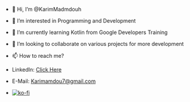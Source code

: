 - 👋 Hi, I’m @KarimMadmdouh
- 👀 I’m interested in Programming and Development
- 🌱 I’m currently learning Kotlin from Google Developers Training
- 💞️ I’m looking to collaborate on various projects for more development
- 📫 How to reach me?
- LinkedIn: [Click Here](https://www.linkedin.com/in/karimmamdouh/)
- E-Mail: Karimamdou7@gmail.com

- [![ko-fi](https://ko-fi.com/img/githubbutton_sm.svg)](https://ko-fi.com/Y8Y21N7QKB)

<!---
KarimMadmdouh/KarimMadmdouh is a ✨ special ✨ repository because its `README.md` (this file) appears on your GitHub profile.
You can click the Preview link to take a look at your changes.
--->
